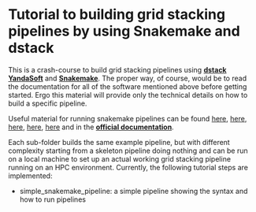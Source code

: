 # Tutorial to building grid stacking pipelines by using Snakemake and dstack

This is a crash-course to build grid stacking pipelines using __[dstack](https://github.com/rstofi/dstack)__ __[YandaSoft](https://github.com/ATNF/yandasoft)__ and __[Snakemake](https://github.com/snakemake/snakemake)__. The proper way, of course, would be to read the documentation for all of the software mentioned above before getting started. Ergo this material will provide only the technical details on how to build a specific pipeline.

Useful material for running snakemake pipelines can be found [here](https://hpc-carpentry.github.io/hpc-python/15-snakemake-python/), [here](https://hackmd.io/@bluegenes/BJPrrj7WB), [here](https://www.sichong.site/2020/02/25/snakemake-and-slurm-how-to-manage-workflow-with-resource-constraint-on-hpc/), [here](https://tinyheero.github.io/2019/08/30/wildcards-in-snakemake.html), [here](https://edwards.sdsu.edu/research/wildcards-in-snakemake/) and in the __[official documentation](https://snakemake.readthedocs.io/en/stable/index.html)__.

Each sub-folder builds the same example pipeline, but with different complexity starting from a skeleton pipeline doing nothing and can be run on a local machine to set up an actual working grid stacking pipeline running on an HPC environment. Currently, the following tutorial steps are implemented:

- simple_snakemake_pipeline: a simple pipeline showing the syntax and how to run pipelines
